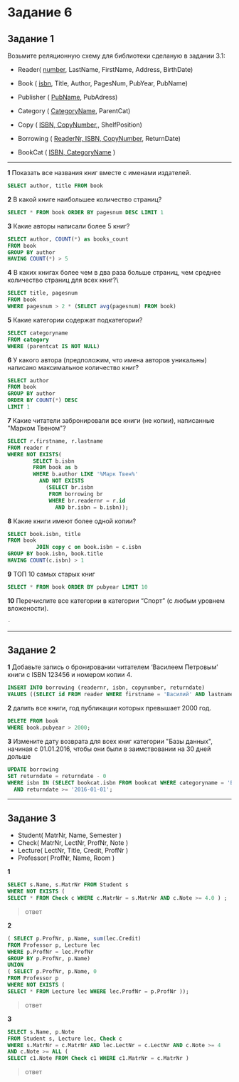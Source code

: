 # Задание 6

## Задание 1

Возьмите реляционную схему для библиотеки сделаную в задании 3.1:

* Reader( <ins>number</ins>, LastName, FirstName, Address, BirthDate) <br>
* Book ( <ins>isbn</ins>, Title, Author, PagesNum, PubYear, PubName) <br>
* Publisher ( <ins>PubName</ins>, PubAdress) <br>
* Category ( <ins>CategoryName</ins>, ParentCat) <br>
* Copy ( <ins>ISBN, CopyNumber</ins>,, ShelfPosition) <br>

* Borrowing ( <ins>ReaderNr, ISBN, CopyNumber</ins>, ReturnDate) <br>
* BookCat ( <ins>ISBN, CategoryName</ins> )

---

**1** Показать все названия книг вместе с именами издателей.

```sql
SELECT author, title FROM book
```

**2** В какой книге наибольшее количество страниц?

```sql
SELECT * FROM book ORDER BY pagesnum DESC LIMIT 1
```

**3** Какие авторы написали более 5 книг?

```sql
SELECT author, COUNT(*) as books_count
FROM book
GROUP BY author
HAVING COUNT(*) > 5
```

**4** В каких книгах более чем в два раза больше страниц, чем среднее количество страниц для всех книг?\

```sql
SELECT title, pagesnum 
FROM book
WHERE pagesnum > 2 * (SELECT avg(pagesnum) FROM book)
```

**5** Какие категории содержат подкатегории?

```sql
SELECT categoryname
FROM category
WHERE (parentcat IS NOT NULL)
```

**6** У какого автора (предположим, что имена авторов уникальны) написано максимальное количество книг?

```sql
SELECT author
FROM book
GROUP BY author
ORDER BY COUNT(*) DESC
LIMIT 1
```

**7** Какие читатели забронировали все книги (не копии), написанные "Марком Твеном"?

```sql
SELECT r.firstname, r.lastname
FROM reader r
WHERE NOT EXISTS(
        SELECT b.isbn
        FROM book as b
        WHERE b.author LIKE '%Марк Твен%'
          AND NOT EXISTS
            (SELECT br.isbn
             FROM borrowing br
             WHERE br.readernr = r.id
               AND br.isbn = b.isbn));
```

**8** Какие книги имеют более одной копии?

```sql
SELECT book.isbn, title
FROM book
         JOIN copy c on book.isbn = c.isbn
GROUP BY book.isbn, book.title
HAVING COUNT(c.isbn) > 1
```

**9** ТОП 10 самых старых книг 

```sql
SELECT * FROM book ORDER BY pubyear LIMIT 10
```

**10** Перечислите все категории в категории “Спорт” (с любым уровнем вложености).

```sql
-
```

---

## Задание 2

**1**  Добавьте запись о бронировании читателем ‘Василеем Петровым’ книги с ISBN 123456 и номером копии 4.

```sql
INSERT INTO borrowing (readernr, isbn, copynumber, returndate)
VALUES ((SELECT id FROM reader WHERE firstname = 'Василий' AND lastname = 'Петров'), '123456', 4, NULL);

```

**2** далить все книги, год публикации которых превышает 2000 год.

```sql
DELETE FROM book
WHERE book.pubyear > 2000;
```

**3** Измените дату возврата для всех книг категории "Базы данных", начиная с 01.01.2016, чтобы они были в заимствовании на 30 дней дольше

```sql
UPDATE borrowing
SET returndate = returndate - 0
WHERE isbn IN (SELECT bookcat.isbn FROM bookcat WHERE categoryname = 'Базы данных')
  AND returndate >= '2016-01-01';
```

---

## Задание 3

* Student( MatrNr, Name, Semester )
* Check( MatrNr, LectNr, ProfNr, Note )
* Lecture( LectNr, Title, Credit, ProfNr )
* Professor( ProfNr, Name, Room )

**1** 

```sql
SELECT s.Name, s.MatrNr FROM Student s
WHERE NOT EXISTS (
SELECT * FROM Check c WHERE c.MatrNr = s.MatrNr AND c.Note >= 4.0 ) ;
```
>ответ


**2**

```sql
( SELECT p.ProfNr, p.Name, sum(lec.Credit)
FROM Professor p, Lecture lec
WHERE p.ProfNr = lec.ProfNr
GROUP BY p.ProfNr, p.Name)
UNION
( SELECT p.ProfNr, p.Name, 0
FROM Professor p
WHERE NOT EXISTS (
SELECT * FROM Lecture lec WHERE lec.ProfNr = p.ProfNr ));
```

>ответ


**3** 

```sql
SELECT s.Name, p.Note
FROM Student s, Lecture lec, Check c
WHERE s.MatrNr = c.MatrNr AND lec.LectNr = c.LectNr AND c.Note >= 4
AND c.Note >= ALL (
SELECT c1.Note FROM Check c1 WHERE c1.MatrNr = c.MatrNr )
```

>ответ
